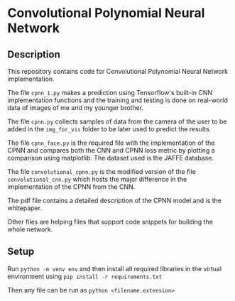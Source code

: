 # Convolutional Polynomial Neural Network

## Description
This repository contains code for Convolutional Polynomial Neural Network implementation.

The file ```cpnn_1.py``` makes a prediction using Tensorflow's built-in CNN implementation functions and the training and testing is done on real-world data of images of me and my younger brother.

The file ```cpnn.py``` collects samples of data from the camera of the user to be added in the ```img_for_vis``` folder to be later used to predict the results.

The file ```cpnn_face.py``` is the required file with the implementation of the CPNN and compares both the CNN and CPNN loss metric by plotting a comparison using matplotlib. The dataset used is the JAFFE database.

The file ```convolutional_cpnn.py``` is the modified version of the file ```convolutional_cnn.py``` which hosts the major difference in the implementation of the CPNN from the CNN.

The pdf file contains a detailed description of the CPNN model and is the whitepaper.

Other files are helping files that support code snippets for building the whole network.

## Setup
Run ```python -m venv env``` and then install all required libraries in the virtual environment using ```pip install -r requirements.txt```

Then any file can be run as ```python <filename.extension>```
